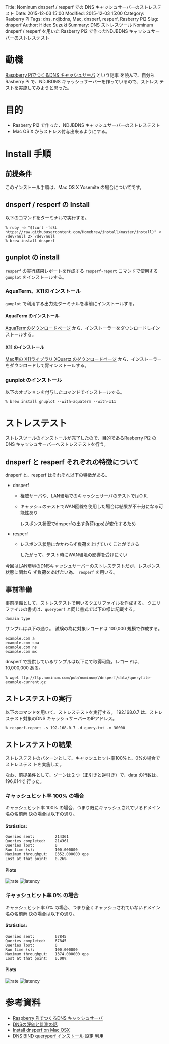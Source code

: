 Title: Nominum dnsperf / resperf での DNS キャッシュサーバーのストレステスト
Date: 2015-12-03 15:00
Modified: 2015-12-03 15:00
Category: Rasberry Pi
Tags: dns, ndjbdns, Mac, dnsperf, resperf, Rasberry Pi2
Slug: dnsperf
Author: Hideo Suzuki
Summary: DNS ストレスツール Nominum dnsperf / resperf を用いた Rasberry Pi2 で作ったNDJBDNS キャッシュサーバーのストレステスト

# 動機

[Raspberry PiでつくるDNS キャッシュサーバ](http://blog.watercloud.net/article/430549899.html) という記事
を読んで、自分もRasberry Pi で、NDJBDNS キャッシュサーバーを作っているので、ストレス
テストを実施してみようと思った。

# 目的

- Rasberry Pi2 で作った、NDJBDNS キャッシュサーバーのストレステスト
- Mac OS X からストレス付与出来るようにする。

# Install 手順

## 前提条件

このインストール手順は、Mac OS X Yosemite の場合についてです。

## dnsperf / resperf の Install

以下のコマンドをターミナルで実行する。

```console
% ruby -e "$(curl -fsSL https://raw.githubusercontent.com/Homebrew/install/master/install)" < /dev/null 2> /dev/null
% brew install dnsperf
```

## gunplot の install

`resperf` の実行結果レポートを作成する `resperf-report` コマンドで使用する
`gunplot` をインストールする。


### AquaTerm、X11のインストール

`gunplot` で利用する出力先ターミナルを事前にインストールする。


#### AquaTerm のインストール

[AquaTermのダウンロードページ](http://sourceforge.net/projects/aquaterm/files/latest/download?source=files)
から、インストーラーをダウンロードしインストールする。



#### X11 のインストール

[Mac用の X11ライブラリ XQuartz のダウンロードページ](http://www.xquartz.org)
から、インストーラーをダウンロードして胃インストールする。



### gunplot のインストール

以下のオプションを付与したコマンドでインストールする。

```console
% brew install gnuplot --with-aquaterm --with-x11
```



# ストレステスト

ストレスツールのインストールが完了したので、目的であるRasberry Pi2 の DNS
キャッシュサーバーへストレステストを行う。

## dnsperf と resperf それぞれの特徴について

dnsperf と、resperf はそれぞれ以下の特徴がある。

- dnsperf

    - 権威サーバや、LAN環境でのキャッシュサーバのテストではO.K.
    - キャッシュのテストでWAN回線を使用した場合は結果が不十分になる可能性あり

        レスポンス状況でdnsperfの出す負荷(qps)が変化するため

- resperf

    - レスポンス状態にかかわらず負荷を上げていくことができる
    
        したがって、テスト時にWAN環境の影響を受けにくい

今回はLAN環境のDNSキャッシュサーバーのストレステストだが、レスポンス状態に関わら
ず負荷をあげたい為、 `resperf` を用いる。


## 事前準備

事前準備として、ストレステストで用いるクエリファイルを作成する。
クエリファイルの書式は、`queryperf` と同じ書式で以下の様に記載する。

```
domain type
```

サンプルは以下の通り。
試験の為に対象レコードは 100,000 規模で作成する。

```vim
example.com a
example.com soa
example.com ns
example.com mx
```

dnsperf で提供しているサンプルは以下にて取得可能。レコードは、 10,000,000 ある。

```console
% wget ftp://ftp.nominum.com/pub/nominum//dnsperf/data/queryfile-example-current.gz
```

## ストレステストの実行

以下のコマンドを用いて、ストレステストを実行する。
192.168.0.7 は、ストレステスト対象のDNS キャッシュサーバーのIPアドレス。


```console
% resperf-report -s 192.168.0.7 -d query.txt -m 30000
```

## ストレステストの結果

ストレステストのパターンとして、キャッシュヒット率100%と、0%の場合でストレステス
トを実施した。

なお、前提条件として、ゾーンは２つ（正引きと逆引き）で、data の行数は、196,614で
行った。


### キャッシュヒット率 100% の場合

キャッシュヒット率 100% の場合、つまり既にキャッシュされているドメイン名の名前解
決の場合は以下の通り。

#### Statistics:

```
Queries sent:         214361
Queries completed:    214361
Queries lost:         0
Run time (s):         100.000000
Maximum throughput:   8352.000000 qps
Lost at that point:   0.26%
```

#### Plots

![rate](./images/cachehit100-rate.png)
![latency](./images/cachehit100-latency.png)

### キャッシュヒット率 0% の場合

キャッシュヒット率 0% の場合、つまり全くキャッシュされていないドメイン名の名前解
決の場合は以下の通り。

#### Statistics:

```
Queries sent:         67845
Queries completed:    67845
Queries lost:         0
Run time (s):         100.000000
Maximum throughput:   1374.000000 qps
Lost at that point:   0.00%
```

#### Plots

![rate](./images/cachehit0-rate.png)
![latency](./images/cachehit0-latency.png)


# 参考資料

- [Raspberry PiでつくるDNS キャッシュサーバ](http://blog.watercloud.net/article/430549899.html)
- [DNSの評価と計測の話](https://www.nic.ad.jp/ja/materials/iw/2013/proceedings/d2/d2-hattori.pdf)
- [Install dnsperf on Mac OSX](http://macappstore.org/dnsperf/)
- [DNS BIND queryperf インストール 設定 利用](http://www.geocities.jp/yasasikukaitou/queryperf.html)
